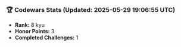 ### 🏆 Codewars Stats (Updated: 2025-05-29 19:06:55 UTC)

- **Rank:** 8 kyu
- **Honor Points:** 3
- **Completed Challenges:** 1
